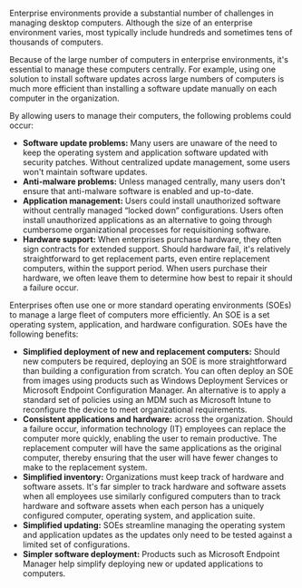 Enterprise environments provide a substantial number of challenges in managing desktop computers. Although the size of an enterprise environment varies, most typically include hundreds and sometimes tens of thousands of computers.

Because of the large number of computers in enterprise environments, it's essential to manage these computers centrally. For example, using one solution to install software updates across large numbers of computers is much more efficient than installing a software update manually on each computer in the organization.

By allowing users to manage their computers, the following problems could occur:

 -  **Software update problems:** Many users are unaware of the need to keep the operating system and application software updated with security patches. Without centralized update management, some users won't maintain software updates.
 -  **Anti-malware problems:** Unless managed centrally, many users don't ensure that anti-malware software is enabled and up-to-date.
 -  **Application management:** Users could install unauthorized software without centrally managed “locked down” configurations. Users often install unauthorized applications as an alternative to going through cumbersome organizational processes for requisitioning software.
 -  **Hardware support:** When enterprises purchase hardware, they often sign contracts for extended support. Should hardware fail, it's relatively straightforward to get replacement parts, even entire replacement computers, within the support period. When users purchase their hardware, we often leave them to determine how best to repair it should a failure occur.

Enterprises often use one or more standard operating environments (SOEs) to manage a large fleet of computers more efficiently. An SOE is a set operating system, application, and hardware configuration. SOEs have the following benefits:

 -  **Simplified deployment of new and replacement computers:** Should new computers be required, deploying an SOE is more straightforward than building a configuration from scratch. You can often deploy an SOE from images using products such as Windows Deployment Services or Microsoft Endpoint Configuration Manager. An alternative is to apply a standard set of policies using an MDM such as Microsoft Intune to reconfigure the device to meet organizational requirements.
 -  **Consistent applications and hardware:** across the organization. Should a failure occur, information technology (IT) employees can replace the computer more quickly, enabling the user to remain productive. The replacement computer will have the same applications as the original computer, thereby ensuring that the user will have fewer changes to make to the replacement system.
 -  **Simplified inventory:** Organizations must keep track of hardware and software assets. It's far simpler to track hardware and software assets when all employees use similarly configured computers than to track hardware and software assets when each person has a uniquely configured computer, operating system, and application suite.
 -  **Simplified updating:** SOEs streamline managing the operating system and application updates as the updates only need to be tested against a limited set of configurations.
 -  **Simpler software deployment:** Products such as Microsoft Endpoint Manager help simplify deploying new or updated applications to computers.
